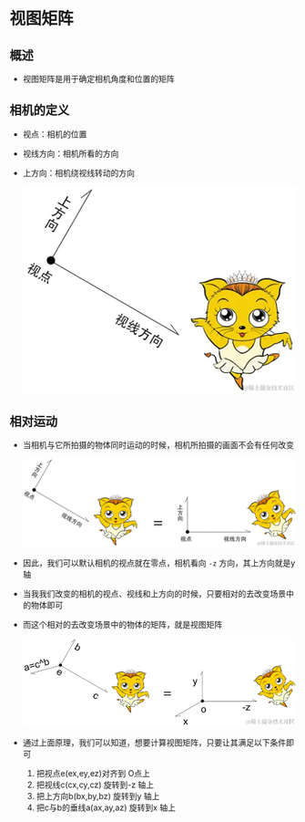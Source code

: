 # 视图矩阵

## 概述

+ 视图矩阵是用于确定相机角度和位置的矩阵

## 相机的定义

+ 视点：相机的位置
+ 视线方向：相机所看的方向
+ 上方向：相机绕视线转动的方向

  ![alt text](images/相机的定义.png)

## 相对运动

+ 当相机与它所拍摄的物体同时运动的时候，相机所拍摄的画面不会有任何改变

  ![alt text](images/相对运动.png)

+ 因此，我们可以默认相机的视点就在零点，相机看向 `-z` 方向，其上方向就是y轴

+ 当我我们改变的相机的视点、视线和上方向的时候，只要相对的去改变场景中的物体即可

+ 而这个相对的去改变场景中的物体的矩阵，就是视图矩阵

  ![alt text](images/相对运动原理.png)

+ 通过上面原理，我们可以知道，想要计算视图矩阵，只要让其满足以下条件即可

  1. 把视点e(ex,ey,ez)对齐到 O点上
  2. 把视线c(cx,cy,cz) 旋转到-z 轴上
  3. 把上方向b(bx,by,bz) 旋转到y 轴上
  4. 把c与b的垂线a(ax,ay,az) 旋转到x 轴上
